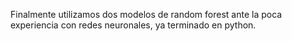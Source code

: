 Finalmente utilizamos dos modelos de random forest ante la poca experiencia con redes neuronales, ya terminado en python.